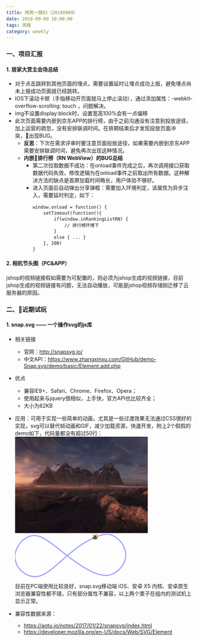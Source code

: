 ```yaml
---
title: 两周一报02（20180909）
date: 2018-09-09 18:00:00
tags: 周报
category: weekly
---
```


### 一、项目汇报   
#### 1. 居家大赏主会场总结    
- 对于点击跳转到其他页面的埋点，需要设置延时让埋点成功上报，避免埋点尚未上报成功页面就已经跳转。
- IOS下滚动卡顿（手指移动开页面就马上停止滚动），通过添加属性：-webkit-overflow-scrolling: touch ，问题解决。
- img不设置display:block时，设置宽高100%会有一点偏移
- 此次页面需要内嵌到京东APP的排行榜，由于之前沟通没有注意到投放途径，加上运营的疏忽，没有安排联调时间。在排期结束后才发现投放页面冲突，出现BUG。    
    - **反思**：下次在需求评审时要注意页面投放途径，如果需要内嵌到京东APP需要安排联调时间，避免再次出现这种情况。
    - **内嵌排行榜（RN WebView）的BUG总结**
        - 第二次拉取数据不成功：在onload事件完成之后，再次调用接口获取数据代码失效，修改逻辑为在onload事件之前取出所有数据。这种解决方法的缺点是首屏加载时间略长，用户体验不够好。
        - 进入页面后自动弹出分享弹框：需要加入环境判定，该属性为异步注入，需要延时判定，如下：
            ```
            window.onload = function() {
                setTimeout(function(){
                    if(window.inRankingListRN) { 
                        // 排行榜环境下 
                    }
                    else { ... }
                }, 200)
            }
            ```
#### 2. 相机节头图（PC&APP）
jshop的视频链接假如需要为可配置的，则必须为jshop生成的视频链接，目前jshop生成的视频链接有问题，无法自动播放，可能是jshop视频存储刚迁移了云服务器的原因。

### 二、近期试玩
#### 1. snap.svg —— 一个操作svg的js库
- 相关链接   
    - 官网：http://snapsvg.io/   
    - 中文API：https://www.zhangxinxu.com/GitHub/demo-Snap.svg/demo/basic/Element.add.php   
- 优点
    - 兼容IE9+、Safari、Chrome、Firefox、Opera；   
    - 使用起来与jquery很相似，上手快，官方API也比较齐全；   
    - 大小为82KB
- 应用：可用于实现一些简单的动画，尤其是一些过渡效果无法通过CSS很好的实现，svg可以替代帧动画和GIF，减少加载资源，快速开发，附上2个假假的demo如下，代码量都没有超过50行：          
    ![01](/images/weekly/02/snapsvg0.gif)   
    ![02](/images/weekly/02/snapsvg1.gif)      
    目前在PC端使用比较良好，snap.svg移动端 iOS、安卓 X5 内核、安卓原生浏览器兼容性都不错，只有部分属性不兼容，以上两个栗子在组内的测试机上显示正常。   

- 兼容性数据来源：   
    - https://aotu.io/notes/2017/01/22/snapsvg/index.html  
    - https://developer.mozilla.org/en-US/docs/Web/SVG/Element   